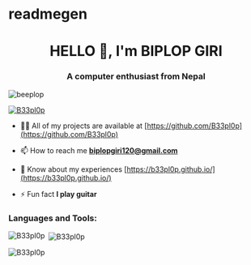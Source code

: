 # readmegen
<h1 align="center">HELLO 👋, I'm BIPLOP GIRI</h1>
<h3 align="center">A computer enthusiast from Nepal</h3>

<p align="left"> <img src="https://scontent.fktm10-1.fna.fbcdn.net/v/t39.30808-6/246333003_3199198600365383_8479675931251225736_n.jpg?stp=dst-jpg_s960x960&_nc_cat=103&ccb=1-5&_nc_sid=e3f864&_nc_ohc=0-G7MOpbgEgAX87azsC&_nc_ht=scontent.fktm10-1.fna&oh=00_AT9nw8WM8L8O_ulFVq6eZa8YEODYcd8dUPt_zMoOD5djIA&oe=622A43CA" alt="beeplop" /> </p>

<p align="left"> <a href="https://github.com/ryo-ma/github-profile-trophy"><img src="https://github-profile-trophy.vercel.app/?username=B33plop" alt="B33pl0p" /></a> </p>



- 👨‍💻 All of my projects are available at [https://github.com/B33pl0p](https://github.com/B33pl0p)



- 📫 How to reach me **biplopgiri120@gmail.com**

- 📄 Know about my experiences [https://b33pl0p.github.io/](https://b33pl0p.github.io/)

- ⚡ Fun fact **I play guitar**




<h3 align="left">Languages and Tools:</h3>


<p><img align="left" src="https://github-readme-stats.vercel.app/api/top-langs?username=B33pl0p&show_icons=true&locale=en&layout=compact" alt="B33pl0p" /></p>

<p>&nbsp;<img align="center" src="https://github-readme-stats.vercel.app/api?username=B33pl0p&show_icons=true&locale=en" alt="B33pl0p" /></p>

<p><img align="center" src="https://github-readme-streak-stats.herokuapp.com/?user=B33pl0p&" alt="B33pl0p" /></p>
